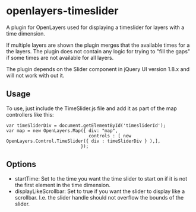 openlayers-timeslider
=====================

A plugin for OpenLayers used for displaying a timeslider for layers with a time dimension.

If multiple layers are shown the plugin merges that the available times for a the layers. The plugin does not contain
any logic for trying to "fill the gaps" if some times are not available for all layers.

The plugin depends on the Slider component in jQuery UI version 1.8.x and will not work with out it.


## Usage

To use, just include the TimeSlider.js file and add it as part of the map controllers like this:

    var timeSliderDiv = document.getElementById('timesliderId');
    var map = new OpenLayers.Map({ div: "map",
                                   controls : [ new OpenLayers.Control.TimeSlider({ div : timeSliderDiv } ),],
                                });


## Options

  * startTime: Set to the time you want the time slider to start on if it is not the first element in the time dimension.
  * displayLikeScrollbar: Set to true if you want the slider to display like a scrollbar. I.e. the slider handle should not overflow the bounds of the slider.
